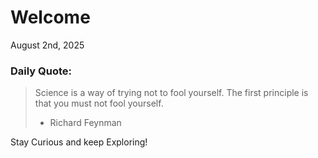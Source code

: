 # Welcome

August 2nd, 2025

### Daily Quote:
> Science is a way of trying not to fool yourself. The first principle is that you must not fool yourself.
> 	- Richard Feynman

Stay Curious and keep Exploring!
